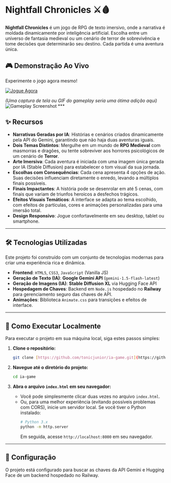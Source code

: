 # Nightfall Chronicles ⚔️🩸

**Nightfall Chronicles** é um jogo de RPG de texto imersivo, onde a narrativa é moldada dinamicamente por inteligência artificial. Escolha entre um universo de fantasia medieval ou um cenário de terror de sobrevivência e tome decisões que determinarão seu destino. Cada partida é uma aventura única.

## 🎮 Demonstração Ao Vivo

Experimente o jogo agora mesmo!

[![Jogue Agora](https://img.shields.io/badge/JOGAR_AGORA-8A2BE2?style=for-the-badge&logo=githubpages)](https://tonicjunior.github.io/ia-game/)

*(Uma captura de tela ou GIF do gameplay seria uma ótima adição aqui)*
![Gameplay Screenshot](https://i.imgur.com/example.png) ***

## ✨ Recursos

-   **Narrativas Geradas por IA**: Histórias e cenários criados dinamicamente pela API do Gemini, garantindo que não haja duas aventuras iguais.
-   **Dois Temas Distintos**: Mergulhe em um mundo de **RPG Medieval** com masmorras e dragões, ou tente sobreviver aos horrores psicológicos de um cenário de **Terror**.
-   **Arte Imersiva**: Cada aventura é iniciada com uma imagem única gerada por IA (Stable Diffusion) para estabelecer o tom visual da sua jornada.
-   **Escolhas com Consequências**: Cada cena apresenta 4 opções de ação. Suas decisões influenciam diretamente o enredo, levando a múltiplos finais possíveis.
-   **Finais Impactantes**: A história pode se desenrolar em até 5 cenas, com finais que variam de triunfos heroicos a desfechos trágicos.
-   **Efeitos Visuais Temáticos**: A interface se adapta ao tema escolhido, com efeitos de partículas, cores e animações personalizadas para uma imersão total.
-   **Design Responsivo**: Jogue confortavelmente em seu desktop, tablet ou smartphone.

***

## 🛠️ Tecnologias Utilizadas

Este projeto foi construído com um conjunto de tecnologias modernas para criar uma experiência rica e dinâmica.

-   **Frontend**: `HTML5`, `CSS3`, `JavaScript` (Vanilla JS)
-   **Geração de Texto (IA)**: **Google Gemini API** (`gemini-1.5-flash-latest`)
-   **Geração de Imagens (IA)**: **Stable Diffusion XL** via Hugging Face API
-   **Hospedagem de Chaves**: Backend em `Node.js` hospedado no **Railway** para gerenciamento seguro das chaves de API.
-   **Animações**: Biblioteca `Animate.css` para transições e efeitos de interface.

***

## 🚀 Como Executar Localmente

Para executar o projeto em sua máquina local, siga estes passos simples:

1.  **Clone o repositório:**
    ```bash
    git clone [https://github.com/tonicjunior/ia-game.git](https://github.com/tonicjunior/ia-game.git)
    ```

2.  **Navegue até o diretório do projeto:**
    ```bash
    cd ia-game
    ```

3.  **Abra o arquivo `index.html` em seu navegador:**
    -   Você pode simplesmente clicar duas vezes no arquivo `index.html`.
    -   Ou, para uma melhor experiência (evitando possíveis problemas com CORS), inicie um servidor local. Se você tiver o Python instalado:
        ```bash
        # Python 3.x
        python -m http.server
        ```
        Em seguida, acesse `http://localhost:8000` em seu navegador.

***

## 🔧 Configuração

O projeto está configurado para buscar as chaves da API Gemini e Hugging Face de um backend hospedado no Railway.
